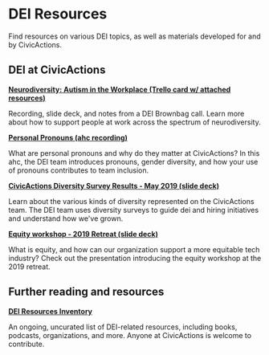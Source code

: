 # DEI Resources

Find resources on various DEI topics, as well as materials developed for and by CivicActions.


## DEI at CivicActions

**[Neurodiversity: Autism in the Workplace (Trello card w/ attached resources)](https://trello.com/c/K25RohL4/55-neurodiversity-and-eq)**   


Recording, slide deck, and notes from a DEI Brownbag call. Learn more about how to support people at work across the spectrum of neurodiversity.


**[Personal Pronouns (ahc recording)](https://zoom.us/rec/play/uMIqc-H7qDM3G93BtgSDAfUsW9W6L_-s23NL-qZZzkmyBSZXNlKnZ7NEauUdfqEXuqatflDK3rQYQsxp?continueMode=true)**


What are personal pronouns and why do they matter at CivicActions? In this ahc, the DEI team introduces pronouns, gender diversity, and how your use of pronouns contributes to team inclusion. 


**[CivicActions Diversity Survey Results - May 2019 (slide deck)](https://docs.google.com/presentation/d/1QN6tgHgQ6gwyTSAZZ9K5LXqcwPkGt5CbDsbYgyWo9Po/edit#slide=id.gb3711abec_1_2)**


Learn about the various kinds of diversity represented on the CivicActions team. The DEI team uses diversity surveys to guide dei and hiring initiatives and understand how we've grown.


**[Equity workshop - 2019 Retreat (slide deck)](https://docs.google.com/presentation/d/1QErkPtuT_8ZAbsmhmwsl4tWnckDHlTtOoYdqTwGoNz0/edit#slide=id.g4e8e1b223a_0_50)** 


What is equity, and how can our organization support a more equitable tech industry? Check out the presentation introducing the equity workshop at the 2019 retreat. 


## Further reading and resources

**[DEI Resources Inventory](https://docs.google.com/spreadsheets/d/1UreQ1efHAHH_sg7VtcL6uf1oIuXx3RJLPwwuKP2Wrls/edit#gid=311712611)**


An ongoing, uncurated list of DEI-related resources, including books, podcasts, organizations, and more. Anyone at CivicActions is welcome to contribute.
